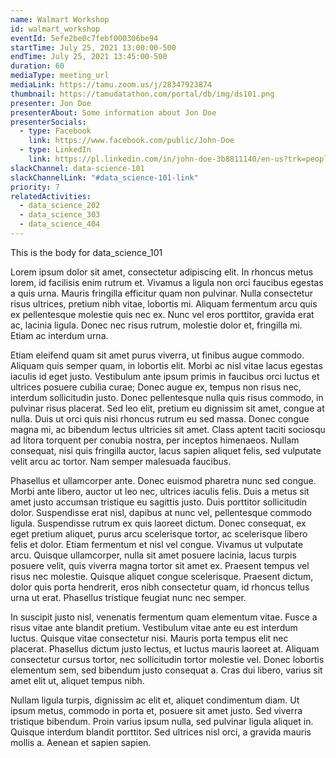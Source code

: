 ```yaml
---
name: Walmart Workshop
id: walmart_workshop
eventId: 5efe2be0c7febf000306be94
startTime: July 25, 2021 13:00:00-500
endTime: July 25, 2021 13:45:00-500
duration: 60
mediaType: meeting_url
mediaLink: https://tamu.zoom.us/j/28347923874
thumbnail: https://tamudatathon.com/portal/db/img/ds101.png
presenter: Jon Doe
presenterAbout: Some information about Jon Doe
presenterSocials:
  - type: Facebook
    link: https://www.facebook.com/public/John-Doe
  - type: LinkedIn
    link: https://pl.linkedin.com/in/john-doe-3b8811140/en-us?trk=people-guest_people_search-card
slackChannel: data-science-101
slackChannelLink: "#data_science-101-link"
priority: 7
relatedActivities:
  - data_science_202
  - data_science_303
  - data_science_404
---
```


This is the body for data_science_101

Lorem ipsum dolor sit amet, consectetur adipiscing elit. In rhoncus metus lorem, id facilisis enim rutrum et. Vivamus a ligula non orci faucibus egestas a quis urna. Mauris fringilla efficitur quam non pulvinar. Nulla consectetur risus ultrices, pretium nibh vitae, lobortis mi. Aliquam fermentum arcu quis ex pellentesque molestie quis nec ex. Nunc vel eros porttitor, gravida erat ac, lacinia ligula. Donec nec risus rutrum, molestie dolor et, fringilla mi. Etiam ac interdum urna.

Etiam eleifend quam sit amet purus viverra, ut finibus augue commodo. Aliquam quis semper quam, in lobortis elit. Morbi ac nisl vitae lacus egestas iaculis id eget justo. Vestibulum ante ipsum primis in faucibus orci luctus et ultrices posuere cubilia curae; Donec augue ex, tempus non risus nec, interdum sollicitudin justo. Donec pellentesque nulla quis risus commodo, in pulvinar risus placerat. Sed leo elit, pretium eu dignissim sit amet, congue at nulla. Duis ut orci quis nisi rhoncus rutrum eu sed massa. Donec congue magna mi, ac bibendum lectus ultricies sit amet. Class aptent taciti sociosqu ad litora torquent per conubia nostra, per inceptos himenaeos. Nullam consequat, nisi quis fringilla auctor, lacus sapien aliquet felis, sed vulputate velit arcu ac tortor. Nam semper malesuada faucibus.

Phasellus et ullamcorper ante. Donec euismod pharetra nunc sed congue. Morbi ante libero, auctor ut leo nec, ultrices iaculis felis. Duis a metus sit amet justo accumsan tristique eu sagittis justo. Duis porttitor sollicitudin dolor. Suspendisse erat nisl, dapibus at nunc vel, pellentesque commodo ligula. Suspendisse rutrum ex quis laoreet dictum. Donec consequat, ex eget pretium aliquet, purus arcu scelerisque tortor, ac scelerisque libero felis et dolor. Etiam fermentum et nisl vel congue. Vivamus ut vulputate arcu. Quisque ullamcorper, nulla sit amet posuere lacinia, lacus turpis posuere velit, quis viverra magna tortor sit amet ex. Praesent tempus vel risus nec molestie. Quisque aliquet congue scelerisque. Praesent dictum, dolor quis porta hendrerit, eros nibh consectetur quam, id rhoncus tellus urna ut erat. Phasellus tristique feugiat nunc nec semper.

In suscipit justo nisl, venenatis fermentum quam elementum vitae. Fusce a risus vitae ante blandit pretium. Vestibulum vitae ante eu est interdum luctus. Quisque vitae consectetur nisi. Mauris porta tempus elit nec placerat. Phasellus dictum justo lectus, et luctus mauris laoreet at. Aliquam consectetur cursus tortor, nec sollicitudin tortor molestie vel. Donec lobortis elementum sem, sed bibendum justo consequat a. Cras dui libero, varius sit amet elit ut, aliquet tempus nibh.

Nullam ligula turpis, dignissim ac elit et, aliquet condimentum diam. Ut ipsum metus, commodo in porta et, posuere sit amet justo. Sed viverra tristique bibendum. Proin varius ipsum nulla, sed pulvinar ligula aliquet in. Quisque interdum blandit porttitor. Sed ultrices nisl orci, a gravida mauris mollis a. Aenean et sapien sapien.
